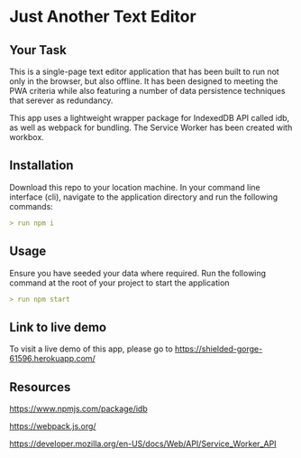 # Just Another Text Editor

## Your Task

This is a single-page text editor application that has been built to run not only in the browser, but also offline. It has been designed to meeting the PWA criteria while also featuring a number of data persistence techniques that serever as redundancy.

This app uses a lightweight wrapper package for IndexedDB API called idb, as well as webpack for bundling. The Service Worker has been created with workbox. 

## Installation

Download this repo to your location machine. In your command line interface (cli), navigate to the application directory and run the following commands:

```md
> run npm i
```

## Usage

Ensure you have seeded your data where required. Run the following command at the root of your project to start the application

```md
> run npm start
```

## Link to live demo

To visit a live demo of this app, please go to https://shielded-gorge-61596.herokuapp.com/


## Resources

https://www.npmjs.com/package/idb

https://webpack.js.org/

https://developer.mozilla.org/en-US/docs/Web/API/Service_Worker_API


